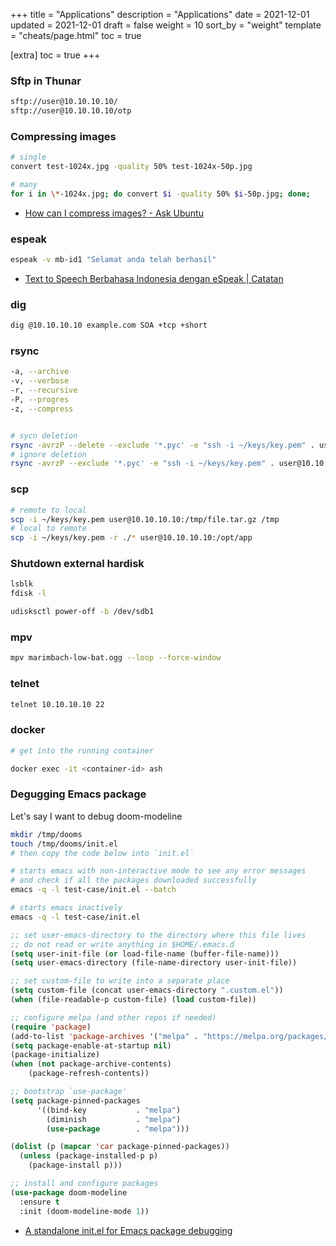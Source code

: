 +++
title = "Applications"
description = "Applications"
date = 2021-12-01
updated = 2021-12-01
draft = false
weight = 10
sort_by = "weight"
template = "cheats/page.html"
toc = true

[extra]
toc = true
+++

### Sftp in Thunar

``` bash
sftp://user@10.10.10.10/
sftp://user@10.10.10.10/otp
```

### Compressing images

``` bash
# single
convert test-1024x.jpg -quality 50% test-1024x-50p.jpg

# many
for i in \*-1024x.jpg; do convert $i -quality 50% $i-50p.jpg; done;
```

- [How can I compress images? - Ask Ubuntu](https://askubuntu.com/questions/781497/how-can-i-compress-images)

### espeak

``` bash
espeak -v mb-id1 "Selamat anda telah berhasil"
```

- [Text to Speech Berbahasa Indonesia dengan eSpeak \| Catatan](https://arifnd.wordpress.com/2013/08/19/text-to-speech-berbahasa-indonesia-dengan-espeak/)

### dig

``` bash
dig @10.10.10.10 example.com SOA +tcp +short
```

### rsync

``` bash
-a, --archive
-v, --verbose
-r, --recursive
-P, --progres
-z, --compress


# sycn deletion
rsync -avrzP --delete --exclude '*.pyc' -e "ssh -i ~/keys/key.pem" . user@10.10.10.10:/opt/knot/app
# ignore deletion
rsync -avrzP --exclude '*.pyc' -e "ssh -i ~/keys/key.pem" . user@10.10.10.10:/opt/knot/app
```

### scp

``` bash
# remote to local
scp -i ~/keys/key.pem user@10.10.10.10:/tmp/file.tar.gz /tmp
# local to remote
scp -i ~/keys/key.pem -r ./* user@10.10.10.10:/opt/app
```

### Shutdown external hardisk

``` bash
lsblk
fdisk -l

udisksctl power-off -b /dev/sdb1
```


### mpv

``` bash
mpv marimbach-low-bat.ogg --loop --force-window
```

### telnet

``` bash
telnet 10.10.10.10 22
```

### docker

``` bash
# get into the running container

docker exec -it <container-id> ash
```

### Degugging Emacs package

Let's say I want to debug doom-modeline

``` bash
mkdir /tmp/dooms
touch /tmp/dooms/init.el
# then copy the code below into `init.el`

# starts emacs with non-interactive mode to see any error messages
# and check if all the packages downloaded successfully
emacs -q -l test-case/init.el --batch

# starts emacs inactively
emacs -q -l test-case/init.el
```

``` lisp
;; set user-emacs-directory to the directory where this file lives
;; do not read or write anything in $HOME/.emacs.d
(setq user-init-file (or load-file-name (buffer-file-name)))
(setq user-emacs-directory (file-name-directory user-init-file))

;; set custom-file to write into a separate place
(setq custom-file (concat user-emacs-directory ".custom.el"))
(when (file-readable-p custom-file) (load custom-file))

;; configure melpa (and other repos if needed)
(require 'package)
(add-to-list 'package-archives '("melpa" . "https://melpa.org/packages/") t)
(setq package-enable-at-startup nil)
(package-initialize)
(when (not package-archive-contents)
    (package-refresh-contents))

;; bootstrap `use-package'
(setq package-pinned-packages
      '((bind-key           . "melpa")
        (diminish           . "melpa")
        (use-package        . "melpa")))

(dolist (p (mapcar 'car package-pinned-packages))
  (unless (package-installed-p p)
    (package-install p)))

;; install and configure packages
(use-package doom-modeline
  :ensure t
  :init (doom-modeline-mode 1))
```

- [A standalone init.el for Emacs package debugging](https://gonewest818.github.io/2020/03/a-standalone-init.el-for-emacs-package-debugging/)
